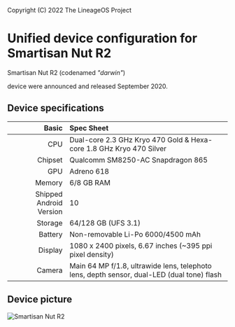 Copyright (C) 2022 The LineageOS Project

Unified device configuration for Smartisan Nut R2
=========================================

Smartisan Nut R2 (codenamed _"darwin"_)

device were announced and released September 2020.

## Device specifications

Basic   | Spec Sheet
-------:|:-------------------------
CPU     | Dual-core 2.3 GHz Kryo 470 Gold & Hexa-core 1.8 GHz Kryo 470 Silver
Chipset | Qualcomm SM8250-AC Snapdragon 865
GPU     | Adreno 618
Memory  | 6/8 GB RAM
Shipped Android Version | 10
Storage | 64/128 GB (UFS 3.1)
Battery | Non-removable Li-Po 6000/4500 mAh
Display | 1080 x 2400 pixels, 6.67 inches (~395 ppi pixel density)
Camera  | Main 64 MP f/1.8, ultrawide lens, telephoto lens, depth sensor, dual-LED (dual tone) flash

## Device picture

![Smartisan Nut R2](https://resource.smartisan.com/resource/623bad86546352a2035ec704e2faf041.png?x-oss-process=image/resize,w_1054/format,webp "Smartisan Nut R2")
